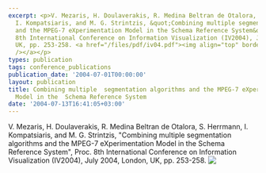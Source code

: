 ```yaml
---
excerpt: <p>V. Mezaris, H. Doulaverakis, R. Medina Beltran de Otalora, S. Herrmann,
  I. Kompatsiaris, and M. G. Strintzis, &quot;Combining multiple segmentation algorithms
  and the MPEG-7 eXperimentation Model in the Schema Reference System&quot;, Proc.
  8th International Conference on Information Visualization (IV2004), July 2004, London,
  UK, pp. 253-258. <a href="/files/pdf/iv04.pdf"><img align="top" border="0" src="/files/pdf/pdf.png"
  /></a></p>
types: publication
tags: conference_publications
publication_date: '2004-07-01T00:00:00'
layout: publication
title: Combining multiple  segmentation algorithms and the MPEG-7 eXperimentation
  Model in the  Schema Reference System
date: '2004-07-13T16:41:05+03:00'
---
```

<p>V. Mezaris, H. Doulaverakis, R. Medina Beltran de Otalora, S. Herrmann, I. Kompatsiaris, and M. G. Strintzis, &quot;Combining multiple segmentation algorithms and the MPEG-7 eXperimentation Model in the Schema Reference System&quot;, Proc. 8th International Conference on Information Visualization (IV2004), July 2004, London, UK, pp. 253-258. <a href="/files/pdf/iv04.pdf"><img align="top" border="0" src="/files/pdf/pdf.png" /></a></p>
